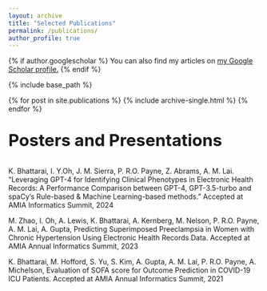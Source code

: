 ```yaml
---
layout: archive
title: "Selected Publications"
permalink: /publications/
author_profile: true
---
```


{% if author.googlescholar %}
  You can also find my articles on <u><a href="{{author.googlescholar}}">my Google Scholar profile</a>.</u>
{% endif %}

{% include base_path %}

{% for post in site.publications %}
  {% include archive-single.html %}
{% endfor %}


<p style="font-size: 25pt;"><strong>Posters and Presentations</strong></p>
K. Bhattarai, I. Y.Oh, J. M. Sierra, P. R.O. Payne, Z. Abrams, A. M. Lai. “Leveraging GPT-4 for Identifying Clinical
Phenotypes in Electronic Health Records: A Performance Comparison between GPT-4, GPT-3.5-turbo and spaCy’s
Rule-based & Machine Learning-based methods.” Accepted at AMIA Informatics Summit, 2024


M. Zhao, I. Oh, A. Lewis, K. Bhattarai, A. Kernberg, M. Nelson, P. R.O. Payne, A. M. Lai, A. Gupta, Predicting
Superimposed Preeclampsia in Women with Chronic Hypertension Using Electronic Health Records Data. Accepted at
AMIA Annual Informatics Summit, 2023

K. Bhattarai, M. Hofford, S. Yu, S. Kim, A. Gupta, A. M. Lai, P. R.O. Payne, A. Michelson, Evaluation of SOFA
score for Outcome Prediction in COVID-19 ICU Patients. Accepted at AMIA Annual Informatics Summit, 2021
